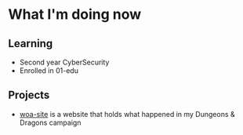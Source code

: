 # What I'm doing now

## Learning
- Second year CyberSecurity
- Enrolled in 01-edu

## Projects
- [woa-site](https://github.com/circuitcamel/woa-site) is a website that holds what happened in my Dungeons & Dragons campaign